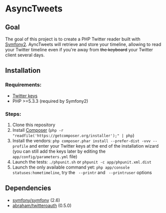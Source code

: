 AsyncTweets
===========

## Goal

The goal of this project is to create a PHP Twitter reader built with [Symfony2][1]. AyncTweets will retrieve and store your timeline, allowing to read your Twitter timeline even if you're away from <s>the keyboard</s> your Twitter client several days.

## Installation

### Requirements:

 - [Twitter keys][2]
 - PHP >=5.3.3 (required by Symfony2)

### Steps:
 
 1. Clone this repository
 2. Install [Composer][3] (`php -r "readfile('https://getcomposer.org/installer');" | php`)
 3. Install the vendors: `php composer.phar install --prefer-dist -vvv --profile` and enter your Twitter keys at the end of the installation wizard (you can still add the keys later by editing the `app/config/parameters.yml` file)
 4. Launch the tests: `./phpunit.sh` or `phpunit -c app/phpunit.xml.dist`
 5. Launch the only available command yet: `php app/console statuses:hometimeline`, try the ` --printr` and ` --printruser` options

## Dependencies

 - [symfony/symfony][4] (2.6)
 - [abraham/twitteroauth][5] (0.5.0)

[1]: http://symfony.com/
[2]: https://apps.twitter.com/
[3]: https://getcomposer.org/download/
[4]: https://github.com/symfony/symfony
[5]: https://github.com/abraham/twitteroauth

